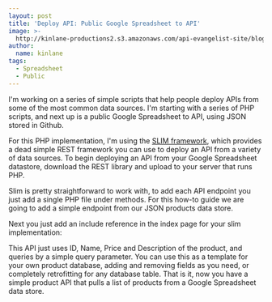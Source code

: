 ```yaml
---
layout: post
title: 'Deploy API: Public Google Spreadsheet to API'
image: >-
  http://kinlane-productions2.s3.amazonaws.com/api-evangelist-site/blog/bw-google-docs.png
author:
  name: kinlane
tags:
  - Spreadsheet
  - Public
---
```

I'm working on a series of simple scripts that help people deploy APIs from some of the most common data sources. I'm starting with a series of PHP scripts, and next up is a public Google Spreadsheet to API, using JSON stored in Github.

For this PHP implementation, I'm using the [SLIM framework](http://www.slimframework.com/), which provides a dead simple REST framework you can use to deploy an API from a variety of data sources. To begin deploying an API from your Google Spreadsheet datastore, download the REST library and upload to your server that runs PHP.

Slim is pretty straightforward to work with, to add each API endpoint you just add a single PHP file under methods. For this how-to guide we are going to add a simple endpoint from our JSON products data store.

Next you just add an include reference in the index page for your slim implementation:

This API just uses ID, Name, Price and Description of the product, and queries by a simple query parameter. You can use this as a template for your own product database, adding and removing fields as you need, or completely retrofitting for any database table. That is it, now you have a simple product API that pulls a list of products from a Google Spreadsheet data store.